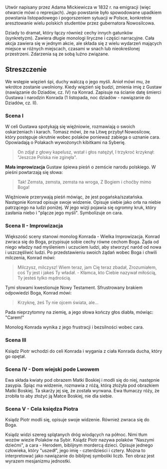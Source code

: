 Utwór napisany przez Adama Mickiewicza w 1832 r. na emigracji (więc otwarcie mówi o represjach). Jego powstanie było spowodowane upadkiem powstania listopadowego i pogorszeniem sytuacji w Polsce, konkretnie aresztowanie wielu polskich studentów przez gubernatora Nowosilcowa.

Dziady to dramat, który łączy również cechy innych gatunków (synkretyzm). Zawiera długie monologi liryczne i części narracyjne. Cała akcja zawiera się w jednym akcie, ale składa się z wielu wydarzeń mających miejsce w różnych miejscach, czasami w snach lub nieokreślonej przestrzeni. Zdarzenia są ze sobą luźno związane.

## Streszczenie
We wstępie więzień śpi, duchy walczą o jego myśli. Anioł mówi mu, że wkrótce zostanie uwolniony. Kiedy więzień się budzi, zmienia imię z Gustaw (nawiązanie do Dziadów, cz. IV) na Konrad. Zapisuje na ścianie datę śmierci Gustawa i narodzin Konrada (1 listopada, noc dziadów - nawiązanie do Dziadów, cz. II).
### Scena I
W celi Gustawa spotykają się więźniowie, rozmawiają o swoich oskarżeniach i karach. Tomasz mówi, że na Litwę przybył Nowosilcow, który postępuje okrutnie wobec polaków ponieważ zabiega o uznanie cara. Opowiadają o Polakach wywożonych kibitkami na Syberię.
> On zdjął z głowy kapelusz, wstał i głos natężył,
> I trzykroć krzyknął: "Jeszcze Polska nie zginęła".

**Mała improwizacja**
Gustaw śpiewa pieśń o zemście narodu polskiego. W pieśni powtarzają się słowa:
> Tak! Zemsta, zemsta, zemsta na wroga,
> Z Bogiem i choćby mimo Boga!

Więźniowie przerywają pieśń mówiąc, że jest pogańska/szatańska. Następnie Konrad opisuje swoje widzenie. Opisuje siebie jako orła na niebie patrzącego na ludzi poniżej. W jego wizji pojawia się ogromny kruk, który zasłania niebo i "plącze jego myśli". Symbolizuje on cara.
### Scena II - Improwizacja
Większość sceny stanowi monolog Konrada - Wielka Improwizacja.
Konrad zwraca się do Boga, przypisuje sobie cechy równe cechom Boga. Żąda od niego władzy nad myśleniem i uczuciem ludzi, aby stworzyć naród od nowa i uszczęśliwić ludzi.
Po przedstawieniu swoich żądań wobec Boga i chwili milczenia, Konrad mówi:
> Milczysz, milczysz! Wiem teraz, jam Cię teraz zbadał,
> Zrozumiałem, coś Ty jest i jakeś Ty władał. -
> Kłamca, kto Ciebie nazywał miłością,
> Ty jesteś tylko mądrością.

Tymi słowami kwestionuje Nowy Testament.
Sfrustrowany brakiem odpowiedzi Boga, Konrad mówi:
> Krzyknę, żeś Ty nie ojcem świata, ale...

Pada nieprzytomny na ziemię, a jego słowa kończy głos diabła, mówiąc: "Carem!"

Monolog Konrada wynika z jego frustracji i bezsilności wobec cara.
### Scena III
Ksiądz Piotr wchodzi do celi Konrada i wygania z ciała Konrada ducha, który go opętał.
### Scena IV - Dom wiejski pode Lwowem
Ewa składa kwiaty pod obrazem Matki Boskiej i modli się do niej, następnie zasypia. Śpiąc ma widzenie, rozmawia z różą, którą złożyła pod obrazkiem Matki Boskiej. Ta skarży jej się, że została wyrwana. Ewa tłumaczy róży, że zrobiła to aby złożyć ją Matce Boskiej, nie dla siebie.
### Scena V - Cela księdza Piotra
Ksiądz Piotr modli się, opisuje swoje widzenie. Również zwraca się do Boga.

Ksiądz widzi szereg splątanych dróg wiodących na północ. Nimi tłum wozów wiezie Polaków na Sybir. Ksiądz Piotr nazywa polaków "Naszymi dziećmi", a cara - Herodem, biblijnym mordercą dzieci.
Opisuje jednego człowieka, który "uszedł", jego imię - czterdzieści i cztery. Można to interpretować jako nawiązanie do biblijnej symboliki liczb. Ten obraz jest wyrazem mesjanizmu jednostki.